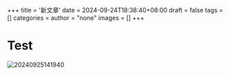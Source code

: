 +++
title = '新文章'
date = 2024-09-24T18:38:40+08:00
draft = false
tags = []
categories = 
author = "none"
images = []
+++

# Test
![20240925141940](https://raw.githubusercontent.com/F0rsyth1a/picbed/main/images20240925141940.png?token=BHR4BRAEV643TJB5SHSZAJDG6OV3U)